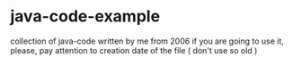 # java-code-example
collection of java-code written by me from 2006
if you are going to use it, please, 
pay attention to creation date of the file ( don't use so old )
